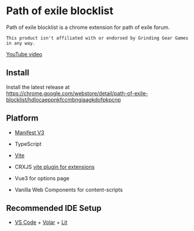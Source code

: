 # Path of exile blocklist

Path of exile blocklist is a chrome extension for path of exile forum.

`This product isn't affiliated with or endorsed by Grinding Gear Games in any way.`

[YouTube video](https://www.youtube.com/watch?v=T-7d-FGHFC0)

## Install

Install the latest release at https://chrome.google.com/webstore/detail/path-of-exile-blocklist/hdlocaeppnkfccmbngiaagkdofpkpcnp

## Platform

-   [Manifest V3](https://developer.chrome.com/docs/extensions/mv3/intro/)

-   TypeScript

-   [Vite](https://vitejs.dev/guide/)

-   CRXJS [vite plugin for extensions](https://crxjs.dev/vite-plugin)

-   Vue3 for options page

-   Vanilla Web Components for content-scripts

## Recommended IDE Setup

-   [VS Code](https://code.visualstudio.com/) + [Volar](https://marketplace.visualstudio.com/items?itemName=Vue.volar) + [Lit](https://marketplace.visualstudio.com/items?itemName=runem.lit-plugin)
